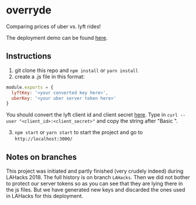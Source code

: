 # overryde

Comparing prices of uber vs. lyft rides!

The deployment demo can be found [here](https://zhehao-lu.me/overryde/).

## Instructions
1. git clone this repo and `npm install` or `yarn install`
2. create a .js file in this format:
```javascript
module.exports = {
  lyftKey: '<your converted key here>',
  uberKey: '<your uber server token here>'
}
```
You should convert the lyft client id and client secret [here](https://kigiri.github.io/fetch/). Type in `curl --user "<client_id>:<client_secret>"` and copy the string after "Basic ".

3. `npm start` or `yarn start` to start the project and go to `http://localhost:3000/`

## Notes on branches
This project was initiated and partly finished (very crudely indeed) during LAHacks 2018. The full history is on branch `LAHacks`. Then we did not bother to protect our server tokens so as you can see that they are lying there in the js files. But we have generated new keys and discarded the ones used in LAHacks for this deployment.
